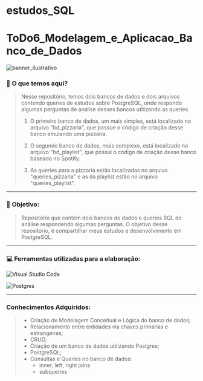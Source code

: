 # estudos_SQL

# ToDo6_Modelagem_e_Aplicacao_Banco_de_Dados
![banner_ilustrativo](https://arquivo.devmedia.com.br/cursos/imagem/curso_de-postgresql_1904.jpg)

### 📑 **O que temos aqui?**
> Nesse repositório, temos dois bancos de dados e dois arquivos contendo queries de estudos sobre PostgreSQL, onde respondo algumas perguntas de análise desses bancos utilizando as queries.
>
> 1. O primeiro banco de dados, um mais simples, está localizado no arquivo "bd_pizzaria", que possue o código de criação desse banco emulando uma pizzaria.
>
> 2. O segundo banco de dados, mais complexo, está localizado no arquivo "bd_playlist", que possui o código de criação desse banco baseado no Spotify.
>
> 3. As queries para a pizzaria estão localizadas no arquivo "queries_pizzaria" e as da playlist estão no arquivo "queries_playlist".
---
### 🎯 **Objetivo:**
> Repositório que contém dois bancos de dados e queries SQL de análise respondendo algumas perguntas. O objetivo desse repositório, é compartilhar meus estudos e desenvolvimento em PostgreSQL.
---
### 💻 **Ferramentas utilizadas para a elaboração:**
![Visual Studio Code](https://img.shields.io/badge/Visual%20Studio%20Code-0078d7.svg?style=for-the-badge&logo=visual-studio-code&logoColor=white)

![Postgres](https://img.shields.io/badge/postgres-%23316192.svg?style=for-the-badge&logo=postgresql&logoColor=white)

---
### Conhecimentos Adquiridos:
> - Criação de Modelagem Conceitual e Lógica do banco de dados;
> - Relacionamento entre entidades via chaves primárias e estrangeiras;
> - CRUD;
> - Criação de um banco de dados utilizando Postgres;
> - PostgreSQL;
> - Consultas e Queries no banco de dados:
>   - inner, left, right joins
>   - subqueries
